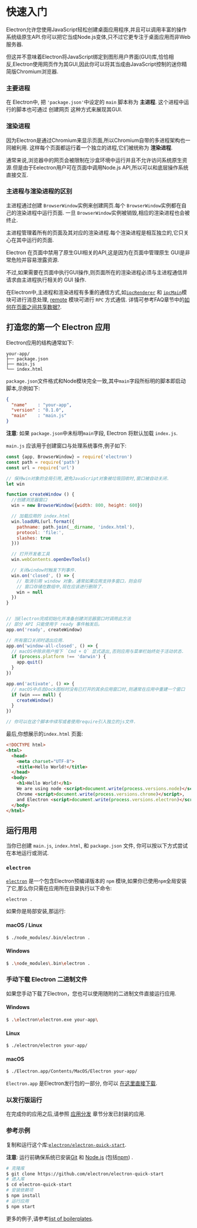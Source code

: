 # 快速入门

Electron允许您使用JavaScript轻松创建桌面应用程序,并且可以调用丰富的操作系统级原生API.你可以把它当成Node.js变体,只不过它更专注于桌面应用而非Web服务器.

但这并不意味着Electron将JavaScript绑定到图形用户界面(GUI)库,恰恰相反,Electron使用网页作为其GUI,因此你可以将其当成由JavaScript控制的迷你精简版Chromium浏览器.

### 主要进程

在 Electron中, 把  `'package.json'`中设定的 `main` 脚本称为 __主进程__. 这个进程中运行的脚本也可通过 创建网页 这种方式来展现其GUI.

### 渲染进程

因为Electron是通过Chromium来显示页面,所以Chromium自带的多进程架构也一同被利用. 这样每个页面都运行着一个独立的进程,它们被统称为 __渲染进程__.

通常来说,浏览器中的网页会被限制在沙盒环境中运行并且不允许访问系统原生资源.但是由于Eelectron用户可在页面中调用Node.js API,所以可以和底层操作系统直接交互.

### 主进程与渲染进程的区别

主进程通过创建 `BrowserWindow`实例来创建网页.每个 `BrowserWindow`实例都在自己的渲染进程中运行页面. 一旦 `BrowserWindow`实例被销毁,相应的渲染进程也会被终止.

主进程管理着所有的页面及其对应的渲染进程.每个渲染进程是相互独立的,它只关心在其中运行的页面.

Electron 在页面中禁用了原生GUI相关的API,这是因为在页面中管理原生 GUI是非常危险并容易泄露资源.

不过,如果需要在页面中执行GUI操作,则页面所在的渲染进程必须与主进程通信并请求由主进程执行相关的 GUI 操作.

在Electron中,主进程和渲染进程有多重的通信方式,如[`ipcRenderer`](../api/ipc-renderer.md) 和 [`ipcMain`](../api/ipc-main.md)模块可进行消息处理, [remote](../api/remote.md) 模块可进行 `RPC` 方式通信. 详情可参考FAQ章节中的[如何在页面之间共享数据?][share-data].

## 打造您的第一个 Electron 应用

Electron应用的结构通常如下:
```text
your-app/
├── package.json
├── main.js
└── index.html
```

`package.json`文件格式和Node模块完全一致,其中`main`字段所标明的脚本即启动脚本,示例如下:
```json
{
  "name"    : "your-app",
  "version" : "0.1.0",
  "main"    : "main.js"
}
```

__注意__: 如果 `package.json`中未标明`main`字段, Electron 将默认加载 `index.js`.

`main.js` 应该用于创建窗口与处理系统事件,例子如下:

```javascript
const {app, BrowserWindow} = require('electron')
const path = require('path')
const url = require('url')

// 保持win对象的全局引用,避免JavaScript对象被垃圾回收时,窗口被自动关闭.
let win

function createWindow () {
  //创建浏览器窗口
  win = new BrowserWindow({width: 800, height: 600})

  // 加载应用的 index.html
  win.loadURL(url.format({
    pathname: path.join(__dirname, 'index.html'),
    protocol: 'file:',
    slashes: true
  }))

  // 打开开发者工具
  win.webContents.openDevTools()

  // 关闭window时触发下列事件.
  win.on('closed', () => {
    // 取消引用 window 对象，通常如果应用支持多窗口，则会将
    // 窗口存储在数组中,现在应该进行删除了.
    win = null
  })
}


// 当Electron完成初始化并准备创建浏览器窗口时调用此方法
// 部分 API 只能使用于 ready 事件触发后。
app.on('ready', createWindow)

// 所有窗口关闭时退出应用.
app.on('window-all-closed', () => {
  // macOS中除非用户按下 `Cmd + Q` 显式退出,否则应用与菜单栏始终处于活动状态.
  if (process.platform !== 'darwin') {
    app.quit()
  }
})

app.on('activate', () => {
  // macOS中点击Dock图标时没有已打开的其余应用窗口时,则通常在应用中重建一个窗口
  if (win === null) {
    createWindow()
  }
})

// 你可以在这个脚本中续写或者使用require引入独立的js文件.
```

最后,你想展示的`index.html` 页面:

```html
<!DOCTYPE html>
<html>
  <head>
    <meta charset="UTF-8">
    <title>Hello World!</title>
  </head>
  <body>
    <h1>Hello World!</h1>
    We are using node <script>document.write(process.versions.node)</script>,
    Chrome <script>document.write(process.versions.chrome)</script>,
    and Electron <script>document.write(process.versions.electron)</script>.
  </body>
</html>
```

## 运行用用

当你已创建 `main.js`, `index.html`, 和 `package.json` 文件, 你可以按以下方式尝试在本地运行或测试.

### `electron`

[`electron`](https://github.com/electron-userland/electron-prebuilt) 是一个包含Electron预编译版本的 `npm` 模块,如果你已使用`npm`全局安装了它,那么你只需在应用所在目录执行以下命令:

```bash
electron .
```

如果你是局部安装,那运行:

#### macOS / Linux

```bash
$ ./node_modules/.bin/electron .
```

#### Windows

```bash
$ .\node_modules\.bin\electron .
```

### 手动下载 Electron 二进制文件

如果您手动下载了Electron，您也可以使用随附的二进制文件直接运行应用.

#### Windows

```bash
$ .\electron\electron.exe your-app\
```

#### Linux

```bash
$ ./electron/electron your-app/
```

#### macOS

```bash
$ ./Electron.app/Contents/MacOS/Electron your-app/
```

`Electron.app` 是Electron发行包的一部分, 你可以 [在这里直接下载](https://github.com/electron/electron/releases).

### 以发行版运行

在完成你的应用之后,请参照 [应用分发](./application-distribution.md) 章节分发已封装的应用.

### 参考示例

复制和运行这个库:[`electron/electron-quick-start`](https://github.com/electron/electron-quick-start).

 **注意**: 运行前确保系统已安装[Git](https://git-scm.com) 和 [Node.js](https://nodejs.org/en/download/) (包括[npm](https://npmjs.org)) .

```bash
# 克隆库
$ git clone https://github.com/electron/electron-quick-start
# 进入库
$ cd electron-quick-start
# 安装依赖项
$ npm install
# 运行应用
$ npm start
```

更多的例子,请参考[list of boilerplates](https://electron.atom.io/community/#boilerplates).

[share-data]: ../faq.md#how-to-share-data-between-web-pages
